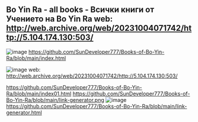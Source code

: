 Bo Yin Ra - all books - Всички книги от Учението на Bo Yin Ra
web: http://web.archive.org/web/20231004071742/http://5.104.174.130:503/
---------------------

![image](https://github.com/SunDeveloper777/Bo-Yin-Ra/assets/90776857/8e4d80d4-c416-46a1-87a2-a37f20fdcd10)
https://github.com/SunDeveloper777/Books-of-Bo-Yin-Ra/blob/main/index.html


![image](https://github.com/SunDeveloper777/Books-of-Bo-Yin-Ra/assets/90776857/b3fe43bc-3392-4fc5-b7f7-9ecfdc647bff)
web: http://web.archive.org/web/20231004071742/http://5.104.174.130:503/

https://github.com/SunDeveloper777/Books-of-Bo-Yin-Ra/blob/main/index01.html
https://github.com/SunDeveloper777/Books-of-Bo-Yin-Ra/blob/main/link-generator.png
![image](https://github.com/SunDeveloper777/Books-of-Bo-Yin-Ra/blob/main/link-generator.png)
https://github.com/SunDeveloper777/Books-of-Bo-Yin-Ra/blob/main/link-generator.html

